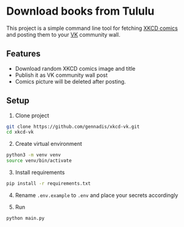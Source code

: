 # Download books from Tululu

This project is a simple command line tool for fetching [XKCD comics](https://xkcd.com/)  
and posting them to your [VK](https://vk.com/) community wall.

## Features
- Download random XKCD comics image and title
- Publish it as VK community wall post
- Comics picture will be deleted after posting.

## Setup
1. Clone project
```bash
git clone https://github.com/gennadis/xkcd-vk.git
cd xkcd-vk
```

2. Create virtual environment
```bash
python3 -m venv venv
source venv/bin/activate
```

3. Install requirements
```bash
pip install -r requirements.txt
```

4. Rename `.env.example` to `.env` and place your secrets accordingly

5. Run
```bash
python main.py
```
